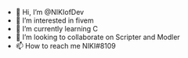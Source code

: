 - 👋 Hi, I’m @NIKIofDev
- 👀 I’m interested in fivem
- 🌱 I’m currently learning C
- 💞️ I’m looking to collaborate on Scripter and Modler
- 📫 How to reach me NIKI#8109


